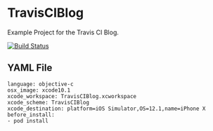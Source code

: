 # TravisCIBlog
Example Project for the Travis CI Blog.

[![Build Status](https://travis-ci.org/jgsamudio/TravisCIBlog.svg?branch=master)](https://travis-ci.org/jgsamudio/TravisCIBlog)

## YAML File

```
language: objective-c
osx_image: xcode10.1
xcode_workspace: TravisCIBlog.xcworkspace
xcode_scheme: TravisCIBlog
xcode_destination: platform=iOS Simulator,OS=12.1,name=iPhone X
before_install:
- pod install
```